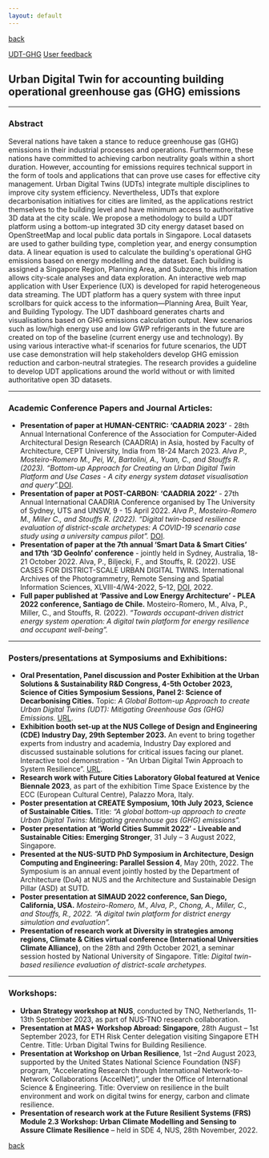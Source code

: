 ```yaml
---
layout: default
---
```

[back](./)

[UDT-GHG](./app-page.html)
[User feedback](./feedback-page.html)

## Urban Digital Twin for accounting building operational greenhouse gas (GHG) emissions

* * *

### Abstract
Several nations have taken a stance to reduce greenhouse gas (GHG) emissions in their industrial processes and operations. Furthermore, these nations have committed to achieving carbon neutrality goals within a short duration. However, accounting for emissions requires technical support in the form of tools and applications that can prove use cases for effective city management. Urban Digital Twins (UDTs) integrate multiple disciplines to improve city system efficiency. Nevertheless, UDTs that explore decarbonisation initiatives for cities are limited, as the applications restrict themselves to the building level and have minimum access to authoritative 3D data at the city scale. We propose a methodology to build a UDT platform using a bottom-up integrated 3D city energy dataset based on OpenStreetMap and local public data portals in Singapore. Local datasets are used to gather building type, completion year, and energy consumption data. A linear equation is used to calculate the building's operational GHG emissions based on energy modelling and the dataset. Each building is assigned a Singapore Region, Planning Area, and Subzone, this information allows city-scale analyses and data exploration. An interactive web map application with User Experience (UX) is developed for rapid heterogeneous data streaming. The UDT platform has a query system with three input scrollbars for quick access to the information—Planning Area, Built Year, and Building Typology. The UDT dashboard generates charts and visualisations based on GHG emissions calculation output. New scenarios such as low/high energy use and low GWP refrigerants in the future are created on top of the baseline (current energy use and technology). By using various interactive what-if scenarios for future scenarios, the UDT use case demonstration will help stakeholders develop GHG emission reduction and carbon-neutral strategies. The research provides a guideline to develop UDT applications around the world without or with limited authoritative open 3D datasets.

* * *

### Academic Conference Papers and Journal Articles:

* **Presentation of paper at HUMAN-CENTRIC: ‘CAADRIA 2023’** - 28th Annual International Conference of the Association for Computer-Aided Architectural Design Research (CAADRIA) in Asia, hosted by Faculty of Architecture, CEPT University, India from 18-24 March 2023. _Alva P., Mosteiro-Romero M., Pei, W., Bartolini, A., Yuan, C., and Stouffs R. (2023). “Bottom-up Approach for Creating an Urban Digital Twin Platform and Use Cases - A city energy system dataset visualisation and query”._<a href="https://doi.org/10.52842/conf.caadria.2023.1.605">DOI</a>.
* **Presentation of paper at POST-CARBON: ‘CAADRIA 2022’** - 27th Annual International CAADRIA Conference organised by The University of Sydney, UTS and UNSW, 9 - 15 April 2022. _Alva P., Mosteiro-Romero M., Miller C., and Stouffs R. (2022). “Digital twin-based resilience evaluation of district-scale archetypes: A COVID-19 scenario case study using a university campus pilot”._ <a href="https://doi.org/10.52842/conf.caadria.2022.1.525">DOI</a>.
* **Presentation of paper at the 7th annual ‘Smart Data & Smart Cities’ and 17th ‘3D GeoInfo’ conference** - jointly held in Sydney, Australia, 18-21 October 2022. Alva, P., Biljecki, F., and Stouffs, R. (2022). USE CASES FOR DISTRICT-SCALE URBAN DIGITAL TWINS. International Archives of the Photogrammetry, Remote Sensing and Spatial Information Sciences, XLVIII-4/W4-2022, 5–12, <a href="https://doi.org/10.5194/isprs-archives-XLVIII-4-W4-2022-5-2022">DOI</a>, 2022.
* **Full paper published at ‘Passive and Low Energy Architecture’ - PLEA 2022 conference, Santiago de Chile.** Mosteiro-Romero, M., Alva, P., Miller, C., and Stouffs, R. (2022).  _“Towards occupant-driven district energy system operation: A digital twin platform for energy resilience and occupant well-being”._

* * *

### Posters/presentations at Symposiums and Exhibitions:

* **Oral Presentation, Panel discussion and Poster Exhibition at the Urban Solutions & Sustainability R&D Congress, 4-5th October 2023, Science of Cities Symposium Sessions, Panel 2: Science of Decarbonising Cities.** Topic: _A Global Bottom-up Approach to create Urban Digital Twins (UDT): Mitigating Greenhouse Gas (GHG) Emissions._ <a href="https://www.mnd.gov.sg/urban-solutions-sustainability-r-d-congress-2023/science-of-cities-symposium-sessions/science-of-cities-symposium-panel-2-science-of-decarbonising-cities">URL</a>.
* **Exhibition booth set-up at the NUS College of Design and Engineering (CDE) Industry Day, 29th September 2023.** An event to bring together experts from industry and academia, Industry Day explored and discussed sustainable solutions for critical issues facing our planet. Interactive tool demonstration - “An Urban Digital Twin Approach to System Resilience”. <a href="https://nus-cde-industry-day.sg/acadp_listings/an-urban-digital-twin-approach-to-system-resilience/">URL</a>.
* **Research work with Future Cities Laboratory Global featured at Venice Biennale 2023**, as part of the exhibition Time Space Existence by the ECC (European Cultural Centre), Palazzo Mora, Italy.
* **Poster presentation at CREATE Symposium, 10th July 2023, Science of Sustainable Cities.** Title: _“A global bottom-up approach to create Urban Digital Twins: Mitigating greenhouse gas (GHG) emissions”._
* **Poster presentation at ‘World Cities Summit 2022’ - Liveable and Sustainable Cities: Emerging Stronger**, 31 July – 3 August 2022, Singapore.
* **Presented at the NUS-SUTD PhD Symposium in Architecture, Design Computing and Engineering: Parallel Session 4**, May 20th, 2022. The Symposium is an annual event jointly hosted by the Department of Architecture (DoA) at NUS and the Architecture and Sustainable Design Pillar (ASD) at SUTD.
* **Poster presentation at SIMAUD 2022 conference, San Diego, California, USA.** _Mosteiro-Romero, M., Alva, P., Chong, A., Miller, C., and Stouffs, R., 2022. “A digital twin platform for district energy simulation and evaluation”._
* **Presentation of research work at Diversity in strategies among regions, Climate & Cities virtual conference (International Universities Climate Alliance)**, on the 28th and 29th October 2021, a seminar session hosted by National University of Singapore. Title: _Digital twin-based resilience evaluation of district-scale archetypes._

* * *

### Workshops:
* **Urban Strategy workshop at NUS**, conducted by TNO, Netherlands, 11-13th September 2023, as part of NUS-TNO research collaboration.
* **Presentation at MAS+ Workshop Abroad: Singapore**, 28th August – 1st September 2023, for ETH Risk Center delegation visiting Singapore ETH Centre. Title: Urban Digital Twins for Building Resilience.
* **Presentation at Workshop on Urban Resilience**, 1st –2nd August 2023, supported by	the United States National Science Foundation (NSF) program, “Accelerating Research through International Network-to-Network Collaborations (AccelNet)”, under the Office of International Science & Engineering. Title: Overview on resilience in the built environment and work on digital twins for energy, carbon and climate resilience.
* **Presentation of research work at the Future Resilient Systems (FRS) Module 2.3 Workshop: Urban Climate Modelling and Sensing to Assure Climate Resilience** – held in SDE 4, NUS, 28th November, 2022.

[back](./)
